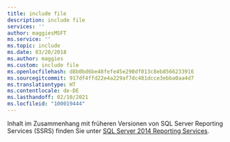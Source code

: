 ```yaml
---
title: include file
description: include file
services: ''
author: maggiesMSFT
ms.service: ''
ms.topic: include
ms.date: 03/20/2018
ms.author: maggies
ms.custom: include file
ms.openlocfilehash: d8b0bd6be48fefe45e290df013c8eb8566233916
ms.sourcegitcommit: 917df4ffd22e4a229af7dc481dcce3ebba0aa4d7
ms.translationtype: HT
ms.contentlocale: de-DE
ms.lasthandoff: 02/10/2021
ms.locfileid: "100019444"
---
```

Inhalt im Zusammenhang mit früheren Versionen von SQL Server Reporting Services (SSRS) finden Sie unter [SQL Server 2014 Reporting Services](../reporting-services/create-deploy-and-manage-mobile-and-paginated-reports.md).